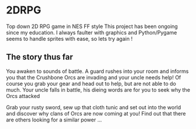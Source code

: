 # 2DRPG
Top down 2D RPG game in NES FF style
This project has been ongoing since my education.  I always faulter with graphics and Python/Pygame seems to handle sprites with ease, so lets try again !

## The story thus far
You awaken to sounds of battle.  A guard rushes into your room and informs you that the Crushbone Orcs are invading and your uncle needs help!
Of course you grab your gear and head out to help, but are not able to do much.  Your uncle falls in battle, his dieing words are for you to seek why the Orcs attacked

Grab your rusty sword, sew up that cloth tunic and set out into the world and discover why clans of Orcs are now coming at you!
Find out that there are others looking for a similar power ...
